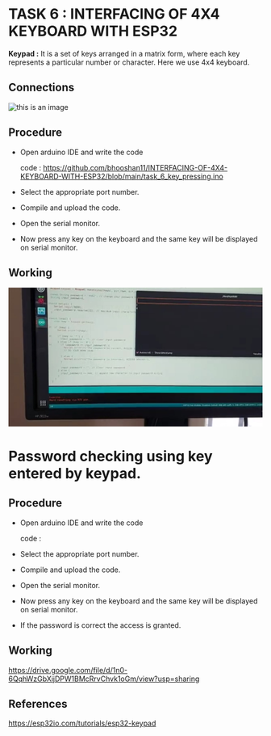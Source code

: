 # TASK 6 : INTERFACING OF 4X4 KEYBOARD WITH ESP32

**Keypad :** It is a set of keys arranged in a matrix form, where each key represents a particular number or character. Here we use 4x4 keyboard.

## Connections 
![this is an image]()

## Procedure 
* Open arduino IDE and write the code

  code : https://github.com/bhooshan11/INTERFACING-OF-4X4-KEYBOARD-WITH-ESP32/blob/main/task_6_key_pressing.ino

*  Select the appropriate port number.
*  Compile and upload the code.
*  Open the serial monitor.
*  Now press any key on the keyboard and the same key will be displayed on serial monitor.

## Working
![](https://github.com/bhooshan11/INTERFACING-OF-4X4-KEYBOARD-WITH-ESP32/blob/main/key%20pressing.jpg)

# Password checking using key entered by keypad.

## Procedure 
* Open arduino IDE and write the code

  code : 

*  Select the appropriate port number.
*  Compile and upload the code.
*  Open the serial monitor.
*  Now press any key on the keyboard and the same key will be displayed on serial monitor.
*  If the password is correct the access is granted.

## Working

https://drive.google.com/file/d/1n0-6QqhWzGbXijDPW1BMcRrvChvk1oGm/view?usp=sharing

## References

https://esp32io.com/tutorials/esp32-keypad 
